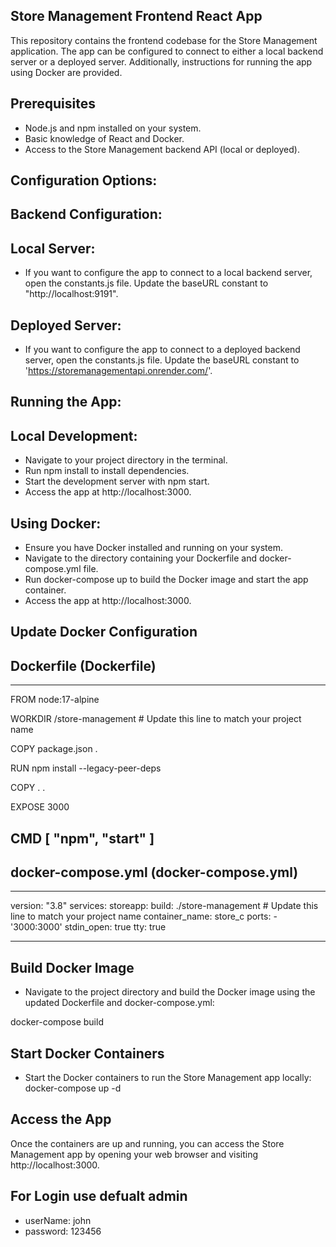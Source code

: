 ## Store Management Frontend React App

This repository contains the frontend codebase for the Store Management application. The app can be configured to connect to either a local backend server or a deployed server. Additionally, instructions for running the app using Docker are provided.


## Prerequisites

- Node.js and npm installed on your system.
- Basic knowledge of React and Docker.
- Access to the Store Management backend API (local or deployed).

## Configuration Options:
## Backend Configuration:
## Local Server:

- If you want to configure the app to connect to a local backend server, open the constants.js file.
  Update the baseURL constant to "http://localhost:9191".

## Deployed Server:

- If you want to configure the app to connect to a deployed backend server, open the constants.js file.
  Update the baseURL constant to 'https://storemanagementapi.onrender.com/'.


## Running the App:
## Local Development:

- Navigate to your project directory in the terminal.
- Run npm install to install dependencies.
- Start the development server with npm start.
- Access the app at http://localhost:3000.

## Using Docker:
- Ensure you have Docker installed and running on your system.
- Navigate to the directory containing your Dockerfile and docker-compose.yml file.
- Run docker-compose up to build the Docker image and start the app container.
- Access the app at http://localhost:3000.

## Update Docker Configuration 
 ## Dockerfile (Dockerfile)
 -------------------------------------------------------------------------------------------
FROM node:17-alpine

WORKDIR /store-management  # Update this line to match your project name

COPY package.json .

RUN npm install --legacy-peer-deps

COPY . .

EXPOSE 3000

CMD [ "npm", "start" ]
------------------------------------------------------------------------------------------------------
## docker-compose.yml (docker-compose.yml)
------------------------------------------------------------------------------------------------------
version: "3.8"
services:
  storeapp:
    build: ./store-management  # Update this line to match your project name
    container_name: store_c
    ports:
      - '3000:3000' 
    stdin_open: true
    tty: true

--------------------------------------------------------------------------------------------------
 ## Build Docker Image
 - Navigate to the project directory and build the Docker image using the updated Dockerfile and       docker-compose.yml:

docker-compose build

## Start Docker Containers
- Start the Docker containers to run the Store Management app locally:
docker-compose up -d

## Access the App
Once the containers are up and running, you can access the Store Management app by opening your web browser and visiting http://localhost:3000.

## For Login use defualt admin 

- userName: john
- password: 123456
